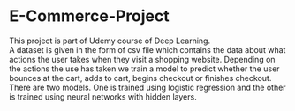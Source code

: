 # E-Commerce-Project  
This project is part of Udemy course of Deep Learning.  
A dataset is given in the form of csv file which contains the data about what actions the user takes when they visit a shopping website. Depending on the actions the use has taken we train a model to predict whether the user bounces at the cart, adds to cart, begins checkout or finishes checkout.  
There are two models. One is trained using logistic regression and the other is trained using neural networks with hidden layers.  
